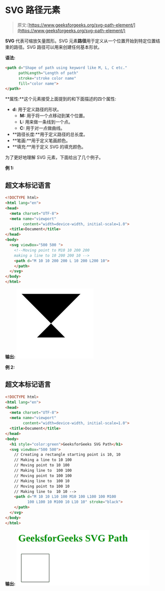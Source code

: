 # SVG 路径元素

> 原文:[https://www.geeksforgeeks.org/svg-path-element/](https://www.geeksforgeeks.org/svg-path-element/)

**SVG** 代表可缩放矢量图形。SVG 元素**路径**用于定义从一个位置开始到特定位置结束的路径。SVG 路径可以用来创建任何基本形状。

**语法:**

```html
<path d="Shape of path using keyword like M, L, C etc."
      pathLength="Length of path"
      stroke="stroke color name"
      fill="color name">
</path>

```

**属性:**这个元素接受上面提到的和下面描述的四个属性:

*   **d:** 用于定义路径的形状。
    *   **M:** 用于将一个点移动到某个位置。
    *   **L:** 用来做一条线到一个点。
    *   **C:** 用于对一点做曲线。
*   **路径长度:**用于定义路径的总长度。
*   **笔画:**用于定义笔画颜色。
*   **填充:**用于定义 SVG 的填充颜色。

为了更好地理解 <path>SVG 元素，下面给出了几个例子。</path>

**例 1:**

## 超文本标记语言

```html
<!DOCTYPE html>
<html lang="en">
<head>
  <meta charset="UTF-8">
  <meta name="viewport" 
        content="width=device-width, initial-scale=1.0">
  <title>Document</title>
</head>
<body>
  <svg viewBox="500 500 ">
    <!--Moving point to M10 10 200 200
    making a line to 10 200 200 10 -->
    <path d="M 10 10 200 200 L 10 200 L200 10">
    </path>
  </svg>
</body>
</html>
```

**输出:**
![](img/0b3bd5d6e99acaab53550fb60f137a47.png)

**例 2:**

## 超文本标记语言

```html
<!DOCTYPE html>
<html lang="en">
<head>
  <meta charset="UTF-8">
  <meta name="viewport"
        content="width=device-width, initial-scale=1.0">
  <title>Document</title>
</head>
<body>
  <h1 style="color:green">GeeksforGeeks SVG Path</h1>
  <svg viewBox="500 500">
    // Creating a rectangle starting point is 10, 10
    // Making a line to 10 100
    // Moving point to 10 100
    // Making line to  100 100
    // Moving point to 100 100
    // Making line to  100 10
    // Moving point to 100 10
    // Making line to  10 10 -->
    <path d="M 10 10 L10 100 M10 100 L100 100 M100 
          100 L100 10 M100 10 L10 10" stroke="black">
    </path>
  </svg>
</body>
</html>
```

**输出:**
![](img/a8d698e25c1714f5e3a0e9362f415353.png)